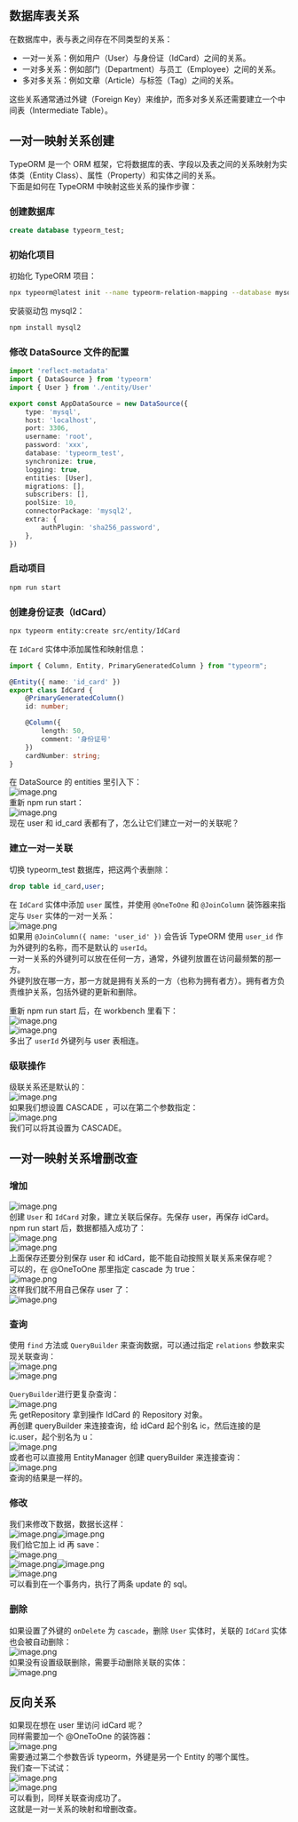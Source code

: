 ## 数据库表关系
在数据库中，表与表之间存在不同类型的关系：

- 一对一关系：例如用户（User）与身份证（IdCard）之间的关系。
- 一对多关系：例如部门（Department）与员工（Employee）之间的关系。
- 多对多关系：例如文章（Article）与标签（Tag）之间的关系。

这些关系通常通过外键（Foreign Key）来维护，而多对多关系还需要建立一个中间表（Intermediate Table）。

## 一对一映射关系创建
TypeORM 是一个 ORM 框架，它将数据库的表、字段以及表之间的关系映射为实体类（Entity Class）、属性（Property）和实体之间的关系。<br />下面是如何在 TypeORM 中映射这些关系的操作步骤：

### 创建数据库 
```sql
create database typeorm_test;
```

### 初始化项目
初始化 TypeORM 项目： 
```bash
npx typeorm@latest init --name typeorm-relation-mapping --database mysql
```
安装驱动包 mysql2：
```bash
npm install mysql2
```

### 修改 DataSource 文件的配置
```typescript
import 'reflect-metadata'
import { DataSource } from 'typeorm'
import { User } from './entity/User'

export const AppDataSource = new DataSource({
	type: 'mysql',
	host: 'localhost',
	port: 3306,
	username: 'root',
	password: 'xxx',
	database: 'typeorm_test',
	synchronize: true,
	logging: true,
	entities: [User],
	migrations: [],
	subscribers: [],
	poolSize: 10,
	connectorPackage: 'mysql2',
	extra: {
		authPlugin: 'sha256_password',
	},
})
```

### 启动项目
```bash
npm run start
```

### 创建身份证表（IdCard）
```bash
npx typeorm entity:create src/entity/IdCard
```

在 `IdCard` 实体中添加属性和映射信息：
```typescript
import { Column, Entity, PrimaryGeneratedColumn } from "typeorm";

@Entity({ name: 'id_card' })
export class IdCard {
    @PrimaryGeneratedColumn()
    id: number;

    @Column({
        length: 50,
        comment: '身份证号'
    })
    cardNumber: string;
}
```
在 DataSource 的 entities 里引入下：<br />![image.png](https://cdn.nlark.com/yuque/0/2024/png/21596389/1715698836933-c21a6142-215f-4314-b991-22760ff25387.png#averageHue=%233b3d35&clientId=u7d03e353-d513-4&from=paste&height=161&id=ua40d412d&originHeight=290&originWidth=548&originalType=binary&ratio=1.7999999523162842&rotation=0&showTitle=false&size=115583&status=done&style=none&taskId=ud1ade6ed-09bb-409f-8f22-60bba86bd81&title=&width=304.4444525094682)<br />重新 npm run start：<br />![image.png](https://cdn.nlark.com/yuque/0/2023/png/21596389/1687593652101-786552c5-291f-4f90-8b7c-2ee9e69c8cee.png#averageHue=%23f4f4f3&clientId=udd4a6f01-1fa5-4&from=paste&height=296&id=u882ca09f&originHeight=930&originWidth=2800&originalType=binary&ratio=2&rotation=0&showTitle=false&size=286667&status=done&style=none&taskId=ufa162e2f-62f4-49ac-bfb8-2ce34fd5a17&title=&width=891)<br />现在 user 和 id_card 表都有了，怎么让它们建立一对一的关联呢？

### 建立一对一关联
切换 typeorm_test 数据库，把这两个表删除：
```sql
drop table id_card,user;
```
在 `IdCard` 实体中添加 `user` 属性，并使用 `@OneToOne` 和 `@JoinColumn` 装饰器来指定与 `User` 实体的一对一关系：<br />![image.png](https://cdn.nlark.com/yuque/0/2023/png/21596389/1687594445085-5326bb0a-5f63-4325-a780-0af3e3fa573f.png#averageHue=%23332f2b&clientId=udd4a6f01-1fa5-4&from=paste&height=358&id=u1c4a400e&originHeight=906&originWidth=598&originalType=binary&ratio=2&rotation=0&showTitle=false&size=78884&status=done&style=none&taskId=u72876202-b14d-484c-8f26-96b95d647d8&title=&width=236)<br />如果用 `@JoinColumn({ name: 'user_id' })` 会告诉 TypeORM 使用 `user_id` 作为外键列的名称，而不是默认的 `userId`。<br />一对一关系的外键列可以放在任何一方，通常，外键列放置在访问最频繁的那一方。<br />外键列放在哪一方，那一方就是拥有关系的一方（也称为拥有者方）。拥有者方负责维护关系，包括外键的更新和删除。

重新 npm run start 后，在 workbench 里看下：<br />![image.png](https://cdn.nlark.com/yuque/0/2024/png/21596389/1714576377613-083447c6-51b7-4788-b895-057a0d30ea89.png#averageHue=%23f4f2f1&clientId=u16d5b91f-e132-4&from=paste&height=179&id=u20e7e77b&originHeight=322&originWidth=1644&originalType=binary&ratio=1.7999999523162842&rotation=0&showTitle=false&size=102136&status=done&style=none&taskId=u1d8c266f-c3b2-4fb2-a2f7-7ccc1ff71f4&title=&width=913.3333575284046)<br />![image.png](https://cdn.nlark.com/yuque/0/2023/png/21596389/1687594777179-5335c0a2-6c2a-4a8e-8356-2e4e4ffd41b2.png#averageHue=%23f2f2f2&clientId=udd4a6f01-1fa5-4&from=paste&height=152&id=u726a178e&originHeight=334&originWidth=2170&originalType=binary&ratio=2&rotation=0&showTitle=false&size=93911&status=done&style=none&taskId=u0411eee7-068f-4c49-90ee-3fb4ce46216&title=&width=990)<br />多出了 `userId` 外键列与 user 表相连。

### 级联操作
级联关系还是默认的：<br />![image.png](https://cdn.nlark.com/yuque/0/2023/png/21596389/1687594887854-f6ffb70b-c305-41c6-b508-75a2092ec588.png#averageHue=%23e1e1e1&clientId=udd4a6f01-1fa5-4&from=paste&height=50&id=u77e08e48&originHeight=100&originWidth=434&originalType=binary&ratio=2&rotation=0&showTitle=false&size=11150&status=done&style=none&taskId=u361c0e8f-7f5e-45f6-8083-223a354b9be&title=&width=217)<br />如果我们想设置 CASCADE ，可以在第二个参数指定：<br />![image.png](https://cdn.nlark.com/yuque/0/2023/png/21596389/1687594926250-8a273831-da77-43bb-a9a0-ed5aff7d2fda.png#averageHue=%233e453b&clientId=udd4a6f01-1fa5-4&from=paste&height=176&id=u1c424603&originHeight=464&originWidth=1180&originalType=binary&ratio=2&rotation=0&showTitle=false&size=48337&status=done&style=none&taskId=ua5885411-ab51-49f1-a0e3-f5ba725bc70&title=&width=447)<br />我们可以将其设置为 CASCADE。

## 一对一映射关系增删改查
### 增加
![image.png](https://cdn.nlark.com/yuque/0/2023/png/21596389/1687595455993-4143de19-fbc6-4637-921f-1abb3ed5eeaa.png#averageHue=%232f2d2b&clientId=udd4a6f01-1fa5-4&from=paste&height=486&id=u7bd3ba37&originHeight=1018&originWidth=1050&originalType=binary&ratio=2&rotation=0&showTitle=false&size=165749&status=done&style=none&taskId=uec739c0b-f611-4cc9-80a0-627567dbd5c&title=&width=501)<br />创建 `User` 和 `IdCard` 对象，建立关联后保存。先保存 user，再保存 idCard。<br />npm run start 后，数据都插入成功了：<br />![image.png](https://cdn.nlark.com/yuque/0/2023/png/21596389/1687595617408-4288fa78-9e00-43b8-9335-696f92f6fb1a.png#averageHue=%23f2f2f2&clientId=udd4a6f01-1fa5-4&from=paste&height=221&id=u640d75a8&originHeight=442&originWidth=618&originalType=binary&ratio=2&rotation=0&showTitle=false&size=57182&status=done&style=none&taskId=u133ea1a2-b5a4-41b5-a61e-83782891423&title=&width=309)<br />![image.png](https://cdn.nlark.com/yuque/0/2023/png/21596389/1687595647204-184008cd-e6bf-4928-b313-ecef792f2129.png#averageHue=%23f4f3f0&clientId=udd4a6f01-1fa5-4&from=paste&height=204&id=u9932f3c6&originHeight=408&originWidth=650&originalType=binary&ratio=2&rotation=0&showTitle=false&size=51984&status=done&style=none&taskId=ud21d17f4-0ac3-4d25-b583-23e59f69ce3&title=&width=325)<br />上面保存还要分别保存 user 和 idCard，能不能自动按照关联关系来保存呢？<br />可以的，在 @OneToOne 那里指定 cascade 为 true：<br />![image.png](https://cdn.nlark.com/yuque/0/2024/png/21596389/1714541936815-0b6c3b80-e641-4ff8-a81a-f20dc28a58dc.png#averageHue=%23645135&clientId=u3b8bd227-3855-4&from=paste&height=182&id=u006781b7&originHeight=328&originWidth=464&originalType=binary&ratio=1.7999999523162842&rotation=0&showTitle=false&size=107778&status=done&style=none&taskId=u7e53ab9a-56ef-4b70-9d5f-658c1090b4b&title=&width=257.777784606557)<br />这样我们就不用自己保存 user 了：<br />![image.png](https://cdn.nlark.com/yuque/0/2023/png/21596389/1687598992889-137b49ff-19fd-4b55-bfb4-f693fce7b407.png#averageHue=%23312e2c&clientId=udd4a6f01-1fa5-4&from=paste&height=315&id=ueb5f8fb8&originHeight=794&originWidth=1068&originalType=binary&ratio=2&rotation=0&showTitle=false&size=122272&status=done&style=none&taskId=uf85a3882-7516-418f-9b8a-416fa5b5eda&title=&width=424)

### 查询
使用 `find` 方法或 `QueryBuilder` 来查询数据，可以通过指定 `relations` 参数来实现关联查询：<br />![image.png](https://cdn.nlark.com/yuque/0/2023/png/21596389/1687599659950-619f1310-3a8c-444c-9769-61615508e893.png#averageHue=%232e2d2b&clientId=udd4a6f01-1fa5-4&from=paste&height=230&id=u519c0a19&originHeight=538&originWidth=1348&originalType=binary&ratio=2&rotation=0&showTitle=false&size=73247&status=done&style=none&taskId=ue4493ffd-6f35-497b-b60a-f7c2f07ad41&title=&width=577)<br />![image.png](https://cdn.nlark.com/yuque/0/2023/png/21596389/1687599312693-40c85103-e82b-4ca6-9197-25a15ac76bc3.png#averageHue=%23303030&clientId=udd4a6f01-1fa5-4&from=paste&height=167&id=u34892e43&originHeight=334&originWidth=946&originalType=binary&ratio=2&rotation=0&showTitle=false&size=32496&status=done&style=none&taskId=u6498c24b-8285-46f9-aa82-d52007a89f3&title=&width=473)

`QueryBuilder`进行更复杂查询：<br />![image.png](https://cdn.nlark.com/yuque/0/2023/png/21596389/1687599719184-06489eaf-c129-4897-91b4-a952b55ada6e.png#averageHue=%23322f2c&clientId=udd4a6f01-1fa5-4&from=paste&height=255&id=ud4944b78&originHeight=586&originWidth=1032&originalType=binary&ratio=2&rotation=0&showTitle=false&size=92375&status=done&style=none&taskId=uf4f6d379-c89f-418b-ab89-55da2f1f7e8&title=&width=449)<br />先 getRepository 拿到操作 IdCard 的 Repository 对象。<br />再创建 queryBuilder 来连接查询，给 idCard 起个别名 ic，然后连接的是 ic.user，起个别名为 u：<br />![image.png](https://cdn.nlark.com/yuque/0/2023/png/21596389/1687599312693-40c85103-e82b-4ca6-9197-25a15ac76bc3.png#averageHue=%23303030&clientId=udd4a6f01-1fa5-4&from=paste&height=145&id=k70ns&originHeight=334&originWidth=946&originalType=binary&ratio=2&rotation=0&showTitle=false&size=32496&status=done&style=none&taskId=u6498c24b-8285-46f9-aa82-d52007a89f3&title=&width=410)<br />或者也可以直接用 EntityManager 创建 queryBuilder 来连接查询：<br />![image.png](https://cdn.nlark.com/yuque/0/2023/png/21596389/1687599837349-a3a190e2-ac65-419d-85f6-70430ca7f40a.png#averageHue=%2332302d&clientId=udd4a6f01-1fa5-4&from=paste&height=211&id=u733a34f9&originHeight=476&originWidth=1032&originalType=binary&ratio=2&rotation=0&showTitle=false&size=84238&status=done&style=none&taskId=u25a79e2f-51a0-4e8a-ba90-33dc521ed32&title=&width=457)<br />查询的结果是一样的。

### 修改
我们来修改下数据，数据长这样：<br />![image.png](https://cdn.nlark.com/yuque/0/2023/png/21596389/1687599970505-d425c81f-8fc2-4062-a219-e0ec23a26aec.png#averageHue=%23f3f3f0&clientId=udd4a6f01-1fa5-4&from=paste&height=223&id=ub56d5332&originHeight=446&originWidth=632&originalType=binary&ratio=2&rotation=0&showTitle=false&size=63436&status=done&style=none&taskId=u1fbdeb5b-785b-4038-b2d8-52e15d210eb&title=&width=316)![image.png](https://cdn.nlark.com/yuque/0/2023/png/21596389/1687599987677-9153000a-bac8-431f-94ba-5843971c2524.png#averageHue=%23f3f3f3&clientId=udd4a6f01-1fa5-4&from=paste&height=208&id=u067eec1c&originHeight=416&originWidth=668&originalType=binary&ratio=2&rotation=0&showTitle=false&size=50338&status=done&style=none&taskId=udef2134b-5c85-4279-a6cb-d8e6da4e716&title=&width=334)<br />我们给它加上 id 再 save：<br />![image.png](https://cdn.nlark.com/yuque/0/2023/png/21596389/1687600096558-3ae6e062-48a2-4679-a56b-3f0b4952f8b3.png#averageHue=%232e2d2b&clientId=udd4a6f01-1fa5-4&from=paste&height=377&id=u009b44e2&originHeight=858&originWidth=1054&originalType=binary&ratio=2&rotation=0&showTitle=false&size=116862&status=done&style=none&taskId=u37d6d48d-b345-49c2-b1c2-0ef1a1f02eb&title=&width=463)<br />![image.png](https://cdn.nlark.com/yuque/0/2023/png/21596389/1687600118029-df5ed230-2b49-4e5e-bf0a-0b2d3ac98b6e.png#averageHue=%23f3f3f0&clientId=udd4a6f01-1fa5-4&from=paste&height=221&id=uc0561c58&originHeight=442&originWidth=632&originalType=binary&ratio=2&rotation=0&showTitle=false&size=61667&status=done&style=none&taskId=ue319f722-7c18-48f5-95cc-705a1dc253a&title=&width=316)![image.png](https://cdn.nlark.com/yuque/0/2023/png/21596389/1687600134020-9a40ab28-ff4a-4aa7-94a4-5e70f7e7db8f.png#averageHue=%23f3f3f3&clientId=udd4a6f01-1fa5-4&from=paste&height=203&id=uc4868f1e&originHeight=406&originWidth=648&originalType=binary&ratio=2&rotation=0&showTitle=false&size=47526&status=done&style=none&taskId=ud9b66ea6-ebf1-4864-88e8-7f687669233&title=&width=324)<br />![image.png](https://cdn.nlark.com/yuque/0/2023/png/21596389/1687600155336-c086e717-172f-4a8c-8987-af55cdeb2793.png#averageHue=%233c3c3c&clientId=udd4a6f01-1fa5-4&from=paste&height=54&id=ub7ead337&originHeight=108&originWidth=1764&originalType=binary&ratio=2&rotation=0&showTitle=false&size=38681&status=done&style=none&taskId=ue0c9a01f-6652-455b-a356-46308224b35&title=&width=882)<br />可以看到在一个事务内，执行了两条 update 的 sql。

### 删除
如果设置了外键的 `onDelete` 为 `cascade`，删除 `User` 实体时，关联的 `IdCard` 实体也会被自动删除：<br />![image.png](https://cdn.nlark.com/yuque/0/2023/png/21596389/1687600207200-afbaeb12-df06-4795-a1b4-9f371f43e925.png#averageHue=%23312f2c&clientId=udd4a6f01-1fa5-4&from=paste&height=130&id=uf5a39156&originHeight=260&originWidth=1128&originalType=binary&ratio=2&rotation=0&showTitle=false&size=50576&status=done&style=none&taskId=u49ebf0aa-ea04-4730-b0d0-ca17d129841&title=&width=564)<br />如果没有设置级联删除，需要手动删除关联的实体：<br />![image.png](https://cdn.nlark.com/yuque/0/2023/png/21596389/1687600243194-99f9b4f5-f70a-4267-86ef-76dde8a819e2.png#averageHue=%232e2c2b&clientId=udd4a6f01-1fa5-4&from=paste&height=318&id=u5c9b3d1b&originHeight=748&originWidth=1482&originalType=binary&ratio=2&rotation=0&showTitle=false&size=120150&status=done&style=none&taskId=u039cfa5b-b1ab-46bf-8e06-ec77fee7730&title=&width=631)

## 反向关系
如果现在想在 user 里访问 idCard 呢？<br />同样需要加一个 @OneToOne 的装饰器：<br />![image.png](https://cdn.nlark.com/yuque/0/2023/png/21596389/1687600819919-5f649095-8f6d-451c-a9da-ffad1e2ffda2.png#averageHue=%23302e2b&clientId=udd4a6f01-1fa5-4&from=paste&height=365&id=u136ab208&originHeight=908&originWidth=1116&originalType=binary&ratio=2&rotation=0&showTitle=false&size=86826&status=done&style=none&taskId=u6cfd6fcd-95a2-4e2f-842a-2ccfd9e5463&title=&width=448)<br />需要通过第二个参数告诉 typeorm，外键是另一个 Entity 的哪个属性。<br />我们查一下试试：<br />![image.png](https://cdn.nlark.com/yuque/0/2023/png/21596389/1687600857744-5575a8df-eb5f-4296-abfe-39eeb6bb2e9c.png#averageHue=%232e2d2b&clientId=udd4a6f01-1fa5-4&from=paste&height=244&id=u4b91abc1&originHeight=528&originWidth=1344&originalType=binary&ratio=2&rotation=0&showTitle=false&size=73439&status=done&style=none&taskId=ue9de5ed2-e75a-4c7f-972d-b84fac4a639&title=&width=621)<br />![image.png](https://cdn.nlark.com/yuque/0/2023/png/21596389/1687600891080-490fd16f-9b18-4f88-bfe9-f74db8831544.png#averageHue=%23303030&clientId=udd4a6f01-1fa5-4&from=paste&height=223&id=uef289542&originHeight=446&originWidth=658&originalType=binary&ratio=2&rotation=0&showTitle=false&size=33774&status=done&style=none&taskId=u79df2b9f-cc6e-45e4-8b6b-1640f535125&title=&width=329)<br />可以看到，同样关联查询成功了。<br />这就是一对一关系的映射和增删改查。
